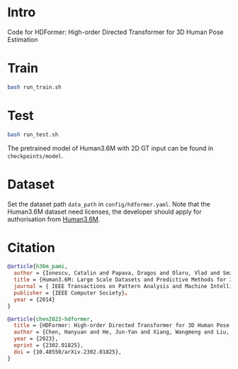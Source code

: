 # Intro
Code for HDFormer: High-order Directed Transformer for 3D Human Pose Estimation

# Train
```bash
bash run_train.sh
```

# Test
```bash
bash run_test.sh
```
The pretrained model of Human3.6M with 2D GT input can be found in `checkpoints/model`.

# Dataset
Set the dataset path `data_path` in `config/hdformer.yaml`. Note that the Human3.6M dataset need licenses, the developer should apply for authorisation from [Human3.6M](http://vision.imar.ro/human3.6m/description.php).


# Citation
```bibtex
@article{h36m_pami,
  author = {Ionescu, Catalin and Papava, Dragos and Olaru, Vlad and Sminchisescu, Cristian},
  title = {Human3.6M: Large Scale Datasets and Predictive Methods for 3D Human Sensing in Natural Environments},
  journal = { IEEE Transactions on Pattern Analysis and Machine Intelligence}，
  publisher = {IEEE Computer Society}，
  year = {2014}
}
```
```bibtex
@article{chen2023-hdformer,
  title = {HDFormer: High-order Directed Transformer for 3D Human Pose Estimation},
  author = {Chen, Hanyuan and He, Jun-Yan and Xiang, Wangmeng and Liu, Wei and Cheng, Zhi-Qi and Liu, Hanbing and Luo, Bin and Geng, Yifeng and Xie, Xuansong},
  year = {2023},
  eprint = {2302.01825},
  doi = {10.48550/arXiv.2302.01825},
}
```

